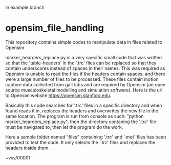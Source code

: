 In example branch

# opensim_file_handling
This repository contains simple codes to manipulate data in files related to Opensim


marker_hearders_replace.py is a very specific small code that was written so that the 'table-headers' in the '.trc' files can be replaced so that they contain underscores instead of spaces in their names. This was required as Opensim is unable to read the files if the headers contain spaces, and there were a large number of files to be processed. These files contain motion capture data collected from gait labs and are required by Opensim (an open source musculoskeletal modelling and simulation software). Here is the url to Opensim website https://opensim.stanford.edu.

Basically this code searches for '.trc' files in a specific directory and when found reads it in, replaces the headers and overwrites the new file in the same location. The program is run from console as such: "python marker_hearders_replace.py", then the directory contaning the '.trc' file must be navigated to, then let the program do the work.

Here a sample folder named "files" containing '.trc' and '.mot' files has been provided to test the code. It only selects the '.trc' files and replaces the headers inside them.

~vsv/00001
